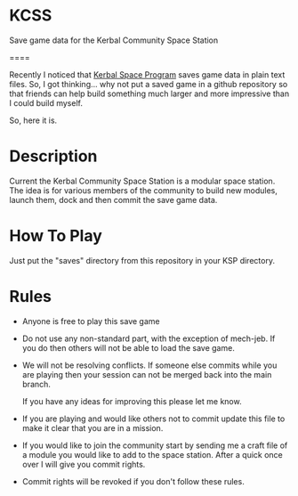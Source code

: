 KCSS
====

Save game data for the Kerbal Community Space Station

====

Recently I noticed that [Kerbal Space Program](http://kerbalspaceprogram.com)
saves game data in plain text files. So, I got thinking... why not put a saved
game in a github repository so that friends can help build something much larger
and more impressive than I could build myself.

So, here it is.


Description
===========

Current the Kerbal Community Space Station is a modular space station. The idea
is for various members of the community to build new modules, launch them, dock
and then commit the save game data.


How To Play
===========

Just put the "saves" directory from this repository in your KSP directory.


Rules
=====

*	Anyone is free to play this save game

*	Do not use any non-standard part, with the exception of mech-jeb. If you do
	then others will not be able to load the save game.

*	We will not be resolving conflicts. If someone else commits while you are
	playing then your session can not be merged back into the main branch.

	If you have any ideas for improving this please let me know.

*	If you are playing and would like others not to commit update this file to
	make it clear that you are in a mission.

*	If you would like to join the community start by sending me a craft file of
	a module you would like to add to the space station. After a quick once over
	I will give you commit rights.

*	Commit rights will be revoked if you don't follow these rules.

